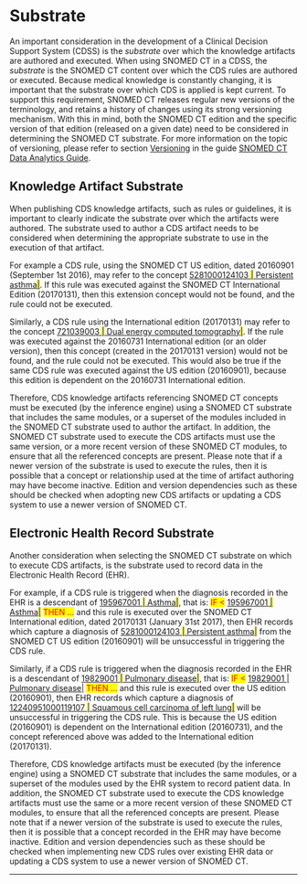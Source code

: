 # Substrate

An important consideration in the development of a Clinical Decision Support System (CDSS) is the _substrate_ over which the knowledge artifacts are authored and executed. When using SNOMED CT in a CDSS, the _substrate_ is the SNOMED CT content over which the CDS rules are authored or executed. Because medical knowledge is constantly changing, it is important that the substrate over which CDS is applied is kept current. To support this requirement, SNOMED CT releases regular new versions of the terminology, and retains a history of changes using its strong versioning mechanism. With this in mind, both the SNOMED CT edition and the specific version of that edition (released on a given date) need to be considered in determining the SNOMED CT substrate. For more information on the topic of versioning, please refer to section [Versioning](https://app.gitbook.com/s/uKngFry3XF9A8phdXFe8/11-challenges/11.4-versioning) in the guide [SNOMED CT Data Analytics Guide](https://app.gitbook.com/o/h8Z6qGxuQrzM9vbx5bPT/s/uKngFry3XF9A8phdXFe8/).

## Knowledge Artifact Substrate

When publishing CDS knowledge artifacts, such as rules or guidelines, it is important to clearly indicate the substrate over which the artifacts were authored. The substrate used to author a CDS artifact needs to be considered when determining the appropriate substrate to use in the execution of that artifact.

For example a CDS rule, using the SNOMED CT US edition, dated 20160901 (September 1st 2016), may refer to the concept [5281000124103 <mark style="color:blue;">|</mark> Persistent asthma<mark style="color:blue;">|</mark>](http://snomed.info/id/5281000124103). If this rule was executed against the SNOMED CT International Edition (20170131), then this extension concept would not be found, and the rule could not be executed.

Similarly, a CDS rule using the International edition (20170131) may refer to the concept [721039003 <mark style="color:blue;">|</mark> Dual energy computed tomography<mark style="color:blue;">|</mark>](http://snomed.info/id/721039003). If the rule was executed against the 20160731 International edition (or an older version), then this concept (created in the 20170131 version) would not be found, and the rule could not be executed. This would also be true if the same CDS rule was executed against the US edition (20160901), because this edition is dependent on the 20160731 International edition.

Therefore, CDS knowledge artifacts referencing SNOMED CT concepts must be executed (by the inference engine) using a SNOMED CT substrate that includes the same modules, or a superset of the modules included in the SNOMED CT substrate used to author the artifact. In addition, the SNOMED CT substrate used to execute the CDS artifacts must use the same version, or a more recent version of these SNOMED CT modules, to ensure that all the referenced concepts are present. Please note that if a newer version of the substrate is used to execute the rules, then it is possible that a concept or relationship used at the time of artifact authoring may have become inactive. Edition and version dependencies such as these should be checked when adopting new CDS artifacts or updating a CDS system to use a newer version of SNOMED CT.

## Electronic Health Record Substrate

Another consideration when selecting the SNOMED CT substrate on which to execute CDS artifacts, is the substrate used to record data in the Electronic Health Record (EHR).

For example, if a CDS rule is triggered when the diagnosis recorded in the EHR is a descendant of [195967001 <mark style="color:blue;">|</mark> Asthma<mark style="color:blue;">|</mark>](http://snomed.info/id/195967001), that is: <mark style="color:red;">IF <</mark> [195967001 <mark style="color:blue;">|</mark> Asthma<mark style="color:blue;">|</mark>](http://snomed.info/id/195967001) <mark style="color:red;">THEN ...</mark> and this rule is executed over the SNOMED CT International edition, dated 20170131 (January 31st 2017), then EHR records which capture a diagnosis of [5281000124103 <mark style="color:blue;">|</mark> Persistent asthma<mark style="color:blue;">|</mark>](http://snomed.info/id/5281000124103) from the SNOMED CT US edition (20160901) will be unsuccessful in triggering the CDS rule.

Similarly, if a CDS rule is triggered when the diagnosis recorded in the EHR is a descendant of [19829001 <mark style="color:blue;">|</mark> Pulmonary disease<mark style="color:blue;">|</mark>](http://snomed.info/id/19829001), that is: <mark style="color:red;">IF <</mark> [19829001 | Pulmonary disease|](http://snomed.info/id/19829001) <mark style="color:red;">THEN ...</mark> and this rule is executed over the US edition (20160901), then EHR records which capture a diagnosis of [12240951000119107 <mark style="color:blue;">|</mark> Squamous cell carcinoma of left lung<mark style="color:blue;">|</mark>](http://snomed.info/id/12240951000119107) will be unsuccessful in triggering the CDS rule. This is because the US edition (20160901) is dependent on the International edition (20160731), and the concept referenced above was added to the International edition (20170131).

Therefore, CDS knowledge artifacts must be executed (by the inference engine) using a SNOMED CT substrate that includes the same modules, or a superset of the modules used by the EHR system to record patient data. In addition, the SNOMED CT substrate used to execute the CDS knowledge artifacts must use the same or a more recent version of these SNOMED CT modules, to ensure that all the referenced concepts are present. Please note that if a newer version of the substrate is used to execute the rules, then it is possible that a concept recorded in the EHR may have become inactive. Edition and version dependencies such as these should be checked when implementing new CDS rules over existing EHR data or updating a CDS system to use a newer version of SNOMED CT.

***
